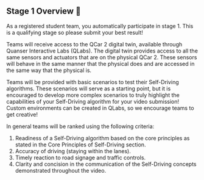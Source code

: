 ## Stage 1 Overview 📰

As a registered student team, you automatically participate in stage 1. This is a qualifying stage so please submit your best result! 

Teams will receive access to the QCar 2 digital twin, available through Quanser Interactive Labs (QLabs). The digital twin provides access to all the same sensors and actuators that are on the physical QCar 2. These sensors will behave in the same manner that the physical does and are accessed in the same way that the physical is. 

Teams will be provided with basic scenarios to test their Self-Driving algorithms. These scenarios will serve as a starting point, but it is encouraged to develop more complex scenarios to truly highlight the capabilities of your Self-Driving algorithm for your video submission! Custom environments can be created in QLabs, so we encourage teams to get creative!

In general teams will be ranked using the following criteria: 

1.	Readiness of a Self-Driving algorithm based on the core principles as stated in the Core Principles of Self-Driving section. 
2.	Accuracy of driving (staying within the lanes). 
3.	Timely reaction to road signage and traffic controls.
4.	Clarity and concision in the communication of the Self-Driving concepts demonstrated throughout the video.
